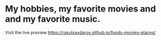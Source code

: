 <h1>My hobbies, my favorite movies and and my favorite music.</h1>

Visit the live preview https://rasulxaydarov.github.io/foods-movies-places/
